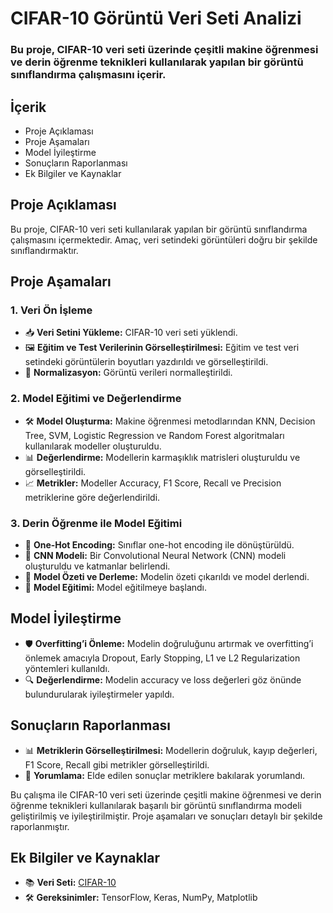 # CIFAR-10 Görüntü Veri Seti Analizi

### Bu proje, CIFAR-10 veri seti üzerinde çeşitli makine öğrenmesi ve derin öğrenme teknikleri kullanılarak yapılan bir görüntü sınıflandırma çalışmasını içerir.

## İçerik
- Proje Açıklaması
- Proje Aşamaları
- Model İyileştirme
- Sonuçların Raporlanması
- Ek Bilgiler ve Kaynaklar

## Proje Açıklaması
Bu proje, CIFAR-10 veri seti kullanılarak yapılan bir görüntü sınıflandırma çalışmasını içermektedir. Amaç, veri setindeki görüntüleri doğru bir şekilde sınıflandırmaktır.

## Proje Aşamaları

### 1. Veri Ön İşleme
- 📥 **Veri Setini Yükleme:** CIFAR-10 veri seti yüklendi.
- 🖼️ **Eğitim ve Test Verilerinin Görselleştirilmesi:** Eğitim ve test veri setindeki görüntülerin boyutları yazdırıldı ve görselleştirildi.
- 🔄 **Normalizasyon:** Görüntü verileri normalleştirildi.

### 2. Model Eğitimi ve Değerlendirme
- 🛠️ **Model Oluşturma:** Makine öğrenmesi metodlarından KNN, Decision Tree, SVM, Logistic Regression ve Random Forest algoritmaları kullanılarak modeller oluşturuldu.
- 📊 **Değerlendirme:** Modellerin karmaşıklık matrisleri oluşturuldu ve görselleştirildi.
- 📈 **Metrikler:** Modeller Accuracy, F1 Score, Recall ve Precision metriklerine göre değerlendirildi.

### 3. Derin Öğrenme ile Model Eğitimi
- 🔢 **One-Hot Encoding:** Sınıflar one-hot encoding ile dönüştürüldü.
- 🧠 **CNN Modeli:** Bir Convolutional Neural Network (CNN) modeli oluşturuldu ve katmanlar belirlendi.
- 📜 **Model Özeti ve Derleme:** Modelin özeti çıkarıldı ve model derlendi.
- 🚀 **Model Eğitimi:** Model eğitilmeye başlandı.

## Model İyileştirme
- 🛡️ **Overfitting’i Önleme:** Modelin doğruluğunu artırmak ve overfitting’i önlemek amacıyla Dropout, Early Stopping, L1 ve L2 Regularization yöntemleri kullanıldı.
- 🔍 **Değerlendirme:** Modelin accuracy ve loss değerleri göz önünde bulundurularak iyileştirmeler yapıldı.

## Sonuçların Raporlanması
- 📊 **Metriklerin Görselleştirilmesi:** Modellerin doğruluk, kayıp değerleri, F1 Score, Recall gibi metrikler görselleştirildi.
- 📝 **Yorumlama:** Elde edilen sonuçlar metriklere bakılarak yorumlandı.

Bu çalışma ile CIFAR-10 veri seti üzerinde çeşitli makine öğrenmesi ve derin öğrenme teknikleri kullanılarak başarılı bir görüntü sınıflandırma modeli geliştirilmiş ve iyileştirilmiştir. Proje aşamaları ve sonuçları detaylı bir şekilde raporlanmıştır.

## Ek Bilgiler ve Kaynaklar
- 📚 **Veri Seti:** [CIFAR-10](https://www.cs.toronto.edu/~kriz/cifar.html)
- 🛠️ **Gereksinimler:** TensorFlow, Keras, NumPy, Matplotlib

